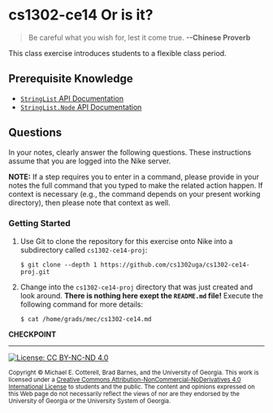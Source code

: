 # cs1302-ce14 Or is it?

> Be careful what you wish for, lest it come true.
> **--Chinese Proverb**

This class exercise introduces students to a flexible class period.

## Prerequisite Knowledge

* [`StringList` API Documentation](http://cobweb.cs.uga.edu/~mec/cs1302/listadt-api/cs1302/listadt/StringList.html)
* [`StringList.Node` API Documentation](http://cobweb.cs.uga.edu/~mec/cs1302/listadt-api/cs1302/listadt/StringList.Node.html)

## Questions

In your notes, clearly answer the following questions. These instructions assume that you are 
logged into the Nike server. 

**NOTE:** If a step requires you to enter in a command, please provide in your notes the full 
command that you typed to make the related action happen. If context is necessary (e.g., the 
command depends on your present working directory), then please note that context as well.

### Getting Started

1. Use Git to clone the repository for this exercise onto Nike into a subdirectory called `cs1302-ce14-proj`:

   ```
   $ git clone --depth 1 https://github.com/cs1302uga/cs1302-ce14-proj.git
   ```

1. Change into the `cs1302-ce14-proj` directory that was just created and look around. 
   **There is nothing here exept the `README.md` file!** 
   Execute the following command for more details:
   
   ```
   $ cat /home/grads/mec/cs1302-ce14.md
   ```

**CHECKPOINT**

<hr/>

[![License: CC BY-NC-ND 4.0](https://img.shields.io/badge/License-CC%20BY--NC--ND%204.0-lightgrey.svg)](http://creativecommons.org/licenses/by-nc-nd/4.0/)

<small>
Copyright &copy; Michael E. Cotterell, Brad Barnes, and the University of Georgia.
This work is licensed under a <a rel="license" href="http://creativecommons.org/licenses/by-nc-nd/4.0/">Creative Commons Attribution-NonCommercial-NoDerivatives 4.0 International License</a> to students and the public.
The content and opinions expressed on this Web page do not necessarily reflect the views of nor are they endorsed by the University of Georgia or the University System of Georgia.
</small>

